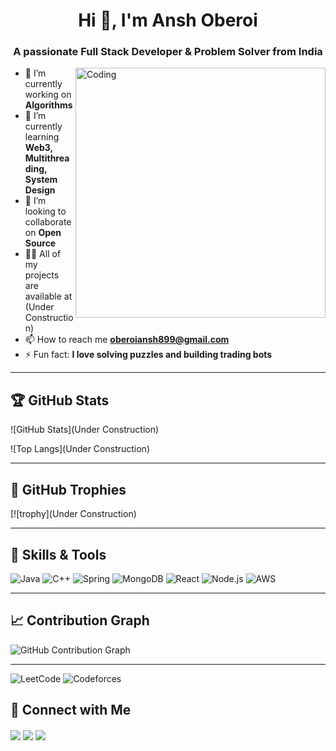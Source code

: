 <h1 align="center">Hi 👋, I'm Ansh Oberoi</h1>
<h3 align="center">A passionate Full Stack Developer & Problem Solver from India</h3>

<img align="right" alt="Coding" width="400" src="https://cdn.dribbble.com/users/1162077/screenshots/3848914/programmer.gif">

- 🔭 I’m currently working on **Algorithms**
- 🌱 I’m currently learning **Web3, Multithreading, System Design**
- 👯 I’m looking to collaborate on **Open Source**
- 👨‍💻 All of my projects are available at (Under Construction)
- 📫 How to reach me **oberoiansh899@gmail.com**
- ⚡ Fun fact: **I love solving puzzles and building trading bots**

---

## 🏆 GitHub Stats

![GitHub Stats](Under Construction)

![Top Langs](Under Construction)

---

## 🏅 GitHub Trophies

[![trophy](Under Construction)

---

## 🧠 Skills & Tools

![Java](https://img.shields.io/badge/Java-ED8B00?style=for-the-badge&logo=java&logoColor=white)
![C++](https://img.shields.io/badge/C++-00599C?style=for-the-badge&logo=c%2B%2B&logoColor=white)
![Spring](https://img.shields.io/badge/Spring-6DB33F?style=for-the-badge&logo=spring&logoColor=white)
![MongoDB](https://img.shields.io/badge/MongoDB-4EA94B?style=for-the-badge&logo=mongodb&logoColor=white)
![React](https://img.shields.io/badge/React-61DAFB?style=for-the-badge&logo=react&logoColor=black)
![Node.js](https://img.shields.io/badge/Node.js-339933?style=for-the-badge&logo=nodedotjs&logoColor=white)
![AWS](https://img.shields.io/badge/AWS-FF9900?style=for-the-badge&logo=amazonaws&logoColor=white)

---

## 📈 Contribution Graph

![GitHub Contribution Graph](https://github-readme-activity-graph.cyclic.app/graph?username=ansh-oberoi&theme=github-compact)

---

![LeetCode](https://img.shields.io/badge/LeetCode-FFA116?style=for-the-badge&logo=leetcode&logoColor=white)
![Codeforces]([[https://img.shields.io/badge/Codeforces-1F8ACB](https://codeforces.com/profile/oberoiansh799)](https://camo.githubusercontent.com/2c8ba124e11ebefe3dbcbfcb5620d294d405d50e29e8b6d50a4c6f2ab01f1aa5/68747470733a2f2f696d672e736869656c64732e696f2f62616467652f436f6465666f726365732d3146384143423f7374796c653d666f722d7468652d6261646765266c6f676f3d636f6465666f72636573266c6f676f436f6c6f723d7768697465)?style=for-the-badge&logo=codeforces&logoColor=white)


## 🔗 Connect with Me

<p align="left">
  <a href="https://linkedin.com/in/yourprofile" target="blank"><img align="center" src="https://img.shields.io/badge/-LinkedIn-blue?style=for-the-badge&logo=Linkedin" /></a>
  <a href="https://twitter.com/yourhandle" target="blank"><img align="center" src="https://img.shields.io/badge/-Twitter-1DA1F2?style=for-the-badge&logo=twitter&logoColor=white" /></a>
  <a href="mailto:your.email@example.com"><img align="center" src="https://img.shields.io/badge/-Email-red?style=for-the-badge&logo=gmail&logoColor=white" /></a>
</p>
